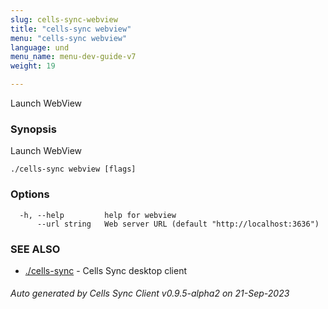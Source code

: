 ```yaml
---
slug: cells-sync-webview
title: "cells-sync webview"
menu: "cells-sync webview"
language: und
menu_name: menu-dev-guide-v7
weight: 19

---
```

Launch WebView

### Synopsis

Launch WebView

```
./cells-sync webview [flags]
```

### Options

```
  -h, --help         help for webview
      --url string   Web server URL (default "http://localhost:3636")
```

### SEE ALSO

* [./cells-sync](./cells-sync)	 - Cells Sync desktop client

###### Auto generated by Cells Sync Client v0.9.5-alpha2 on 21-Sep-2023
